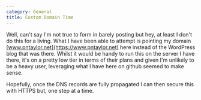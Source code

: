 ```yaml
---
category: General
title: Custom Domain Time
---
```

Well, can't say I'm not true to form in barely posting but hey, at least I don't do this for a living. What I have been able to attempt is pointing my domain [www.pntaylor.net](https://www.pntaylor.net) here instead of the WordPress blog that was there. Whilst it would be handy to run this on the server I have there, it's on a pretty low tier in terms of their plans and given I'm unlikely to be a heavy user, leveraging what I have here on github seemed to make sense.

Hopefully, once the DNS records are fully propagated I can then secure this with HTTPS but, one step at a time.
